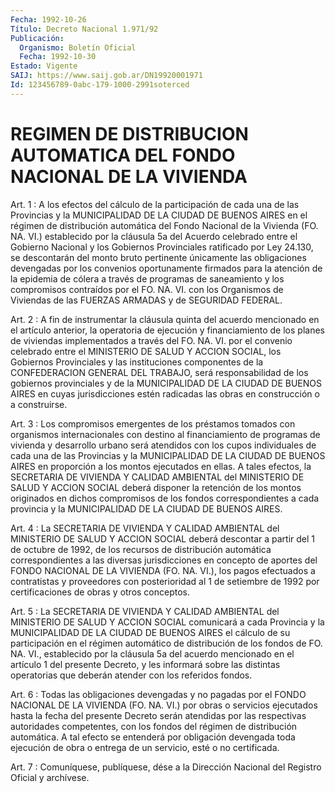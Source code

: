 ```yaml
---
Fecha: 1992-10-26
Título: Decreto Nacional 1.971/92
Publicación:
  Organismo: Boletín Oficial
  Fecha: 1992-10-30
Estado: Vigente
SAIJ: https://www.saij.gob.ar/DN19920001971
Id: 123456789-0abc-179-1000-2991soterced
---
```

# REGIMEN DE DISTRIBUCION AUTOMATICA DEL FONDO NACIONAL DE LA VIVIENDA

<a id="1"></a>
Art. 1 : A los efectos del cálculo de la participación de cada una de  las  Provincias  y  la MUNICIPALIDAD DE LA CIUDAD DE BUENOS AIRES en el régimen de distribución  automática  del Fondo Nacional de  la  Vivienda (FO. NA. VI.) establecido por la cláusula  5a  del Acuerdo celebrado  entre  el  Gobierno  Nacional  y  los  Gobiernos Provinciales  ratificado  por Ley 24.130, se descontarán del  monto bruto pertinente únicamente  las  obligaciones  devengadas  por los convenios  oportunamente  firmados  para la atención de la epidemia de cólera a través de programas de saneamiento  y  los  compromisos contraídos  por  el FO. NA. VI. con los Organismos de Viviendas  de las FUERZAS ARMADAS y de SEGURIDAD FEDERAL.

<a id="2"></a>
Art.  2 : A fin de instrumentar la cláusula quinta del acuerdo mencionado en  el  artículo  anterior, la operatoria de ejecución y financiamiento de los planes de  viviendas  implementados  a través del  FO.  NA. VI. por el convenio celebrado entre el MINISTERIO  DE SALUD Y ACCION SOCIAL, los Gobiernos Provinciales y las instituciones  componentes de la CONFEDERACION GENERAL DEL TRABAJO, será  responsabilidad   de  los  gobiernos  provinciales  y  de  la MUNICIPALIDAD DE LA CIUDAD  DE BUENOS AIRES en cuyas jurisdicciones estén  radicadas  las  obras  en   construcción  o  a  construirse.

<a id="3"></a>
Art.  3  : Los compromisos emergentes de los préstamos tomados con organismos  internacionales  con  destino  al financiamiento de programas  de vivienda y desarrollo urbano será atendidos  con  los cupos individuales de cada una de las Provincias y la MUNICIPALIDAD  DE  LA  CIUDAD  DE  BUENOS AIRES en proporción a los montos  ejecutados  en ellas. A tales  efectos,  la  SECRETARIA  DE VIVIENDA Y CALIDAD AMBIENTAL  del  MINISTERIO  DE  SALUD  Y  ACCION SOCIAL  deberá  disponer  la  retención de los montos originados en dichos compromisos de los fondos  correspondientes a cada provincia y la MUNICIPALIDAD DE LA CIUDAD DE BUENOS AIRES.

<a id="4"></a>
Art.  4  :  La  SECRETARIA DE VIVIENDA Y CALIDAD AMBIENTAL del MINISTERIO DE SALUD Y  ACCION  SOCIAL deberá descontar a partir del 1 de octubre de 1992, de los recursos  de  distribución  automática correspondientes  a  las  diversas  jurisdicciones  en concepto  de aportes del FONDO NACIONAL DE LA VIVIENDA (FO. NA. VI.),  los pagos efectuados a contratistas y proveedores con posterioridad al  1  de setiembre  de  1992 por certificaciones de obras y otros conceptos.

<a id="5"></a>
Art.  5  :  La  SECRETARIA DE VIVIENDA Y CALIDAD AMBIENTAL del MINISTERIO DE SALUD Y  ACCION  SOCIAL comunicará a cada Provincia y la MUNICIPALIDAD DE LA CIUDAD DE  BUENOS  AIRES  el  cálculo  de su participación  en  el  régimen  automático  de  distribución de los fondos de FO. NA. VI., establecido por la cláusula  5a  del acuerdo mencionado  en  el artículo 1 del presente Decreto, y les informará sobre  las  distintas  operatorias  que  deberán  atender  con  los referidos fondos.

<a id="6"></a>
Art. 6 : Todas las obligaciones devengadas y no pagadas por el FONDO  NACIONAL  DE LA VIVIENDA (FO. NA. VI.) por obras o servicios ejecutados hasta la  fecha del presente Decreto serán atendidas por las  respectivas  autoridades   competentes,  con  los  fondos  del régimen de distribución automática.  A  tal efecto se entenderá por obligación  devengada  toda  ejecución  de obra  o  entrega  de  un servicio, esté o no certificada.

<a id="7"></a>
Art. 7 : Comuníquese, publíquese, dése a la Dirección Nacional del Registro Oficial y archívese.